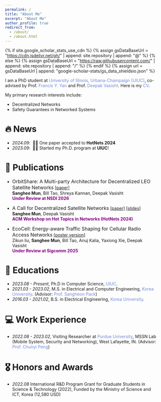 ```yaml
---
permalink: /
title: "About Me"
excerpt: "About Me"
author_profile: true
redirect_from: 
  - /about/
  - /about.html
---
```


{% if site.google_scholar_stats_use_cdn %}
{% assign gsDataBaseUrl = "https://cdn.jsdelivr.net/gh/" | append: site.repository | append: "@" %}
{% else %}
{% assign gsDataBaseUrl = "https://raw.githubusercontent.com/" | append: site.repository | append: "/" %}
{% endif %}
{% assign url = gsDataBaseUrl | append: "google-scholar-stats/gs_data_shieldsio.json" %}

<span class='anchor' id='about-me'></span>

I am a PhD student at <a href="https://siebelschool.illinois.edu/" style="color: #7289da; text-decoration: none;">University of Illinois, Urbana-Champaign (UIUC)</a>, co-advised by Prof. <a href="https://fyy.cs.illinois.edu/" style="color: #7289da; text-decoration: none;">Francis Y. Yan</a> and Prof. <a href="https://deepakv.web.illinois.edu/" style="color: #7289da; text-decoration: none;">Deepak Vasisht</a>. Here is my <a href="assets/cv_SangheeMun.pdf" style="color: #7289da; text-decoration:none">CV</a>.

My primary research interests include:
- Decentralized Networks
- Safety Guarantees in Networked Systems 

# 🔥 News
- *2024.09*: &nbsp;🎉🎉 One paper accepted to **HotNets 2024**  
- *2023.09*: &nbsp;🎉🎉 Started my Ph.D. program at **UIUC**! 

# 📝 Publications 
- <font size="3">OrbitShare: A Multi-party Architecture for Decentralized LEO Satellite Networks</font>
[[paper]](https://SangheeMun.github.io/)\
**Sanghee Mun**, Bill Tao, Shreya Kannan, Deepak Vasisht \
<span style="color:purple">**Under Review at NSDI 2026**</span> 

- <font size="3">A Call for Decentralized Satellite Networks</font>
[[paper]](https://dl.acm.org/doi/10.1145/3696348.3696896) [[slides]](/assets/MP-LEO_slides.pdf)\
**Sanghee Mun**, Deepak Vasisht \
<span style="color:purple">**ACM Workshop on Hot Topics in Networks (HotNets 2024)**</span> 

- <font size="3">EcoCell: Energy-aware Traffic Shaping for Cellular Radio Access Networks</font>
[[poster version]](assets/ecocell_poster.pdf) \
Zikun liu, **Sanghee Mun**, Bill Tao, Anuj Kalia, Yaxiong Xie, Deepak Vasisht \
<span style="color:purple">**Under Review at Sigcomm 2025**</span> 


# 📖 Educations
- *2023.08 - Present*, Ph.D in Computer Science, <a href="https://siebelschool.illinois.edu/" style="color: #7289da; text-decoration: none;">UIUC</a>.
- *2021.03 - 2023.02*, M.S. in Electrical and Computer Engineering, <a href="https://sites.google.com/site/mnclab/home" style="color: #7289da; text-decoration: none;">Korea University</a>. (Advisor: <a href="https://sites.google.com/site/mnclab/home" style="color: #7289da; text-decoration: none;">Prof. Sangheon Pack</a>)
- *2016.03 - 2021.02*, B.S. in Electrical Engineering, <a href="https://ee.korea.ac.kr/eng/main/main.html" style="color: #7289da; text-decoration: none;">Korea University</a>.

# 💻 Work Experience
- *2022.08 - 2023.02*, Visiting Researcher at  <a href="https://www.cs.purdue.edu/homes/chunyi/group.html" style="color: #7289da; text-decoration: none;">Purdue University</a>, MSSN Lab (Mobile System, Security and Networking), West Lafayette, IN. (Advisor: <a href="https://www.cs.purdue.edu/homes/chunyi/" style="color: #7289da; text-decoration: none;">Prof. Chunyi Peng</a>)


# 🎖 Honors and Awards
- *2022.08* International R&D Program Grant for Graduate Students in Science & Technology (2022), Funded by the Ministry of Science and ICT, Korea (12,580 USD)
